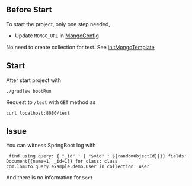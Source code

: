 ## Before Start

To start the project, only one step needed,
- Update `MONGO_URL` in [MongoConfig](./src/main/java/com/lomuto/query/example/demo/MongoConfig.java)   

No need to create collection for test. See [initMongoTemplate](./src/main/java/com/lomuto/query/example/demo/DemoApplication.java)   
  
## Start

After start project with

``` shell
./gradlew bootRun
```

Request to `/test` with `GET` method as   
```shell
curl localhost:8080/test
```
   
## Issue
   
You can witness SpringBoot log with   
``` text
 find using query: { "_id" : { "$oid" : ${randomObjectId}}}} fields: Document{{name=1, _id=1}} for class: class com.lomuto.query.example.demo.User in collection: user
```   
   
And there is no information for `Sort`
